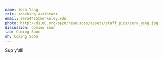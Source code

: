 ```yaml
---
name: Sera Yang
role: Teaching Assistant
email: sera4415@berkeley.edu
photo: http://ds100.org/sp20/resources/assets/staff_pics/sera_yang.jpg
discussion: Coming Soon
lab: Coming Soon
oh: Coming Soon
---
```


Sup y'all!
